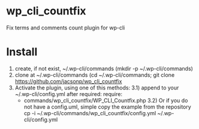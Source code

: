 # wp_cli_countfix
Fix terms and comments count plugin for wp-cli

# Install
1) create, if not exist, ~/.wp-cli/commands (mkdir -p ~/.wp-cli/commands)
2) clone at ~/.wp-cli/commands (cd ~/.wp-cli/commands; git clone https://github.com/jacsonp/wp_cli_countfix
3) Activate the plugin, using one of this methods:
  3.1) append to your ~/.wp-cli/config.yml after required:
  require:
    - commands/wp_cli_countfix/WP_CLI_Countfix.php
  3.2) Or if you do not have a config.uml, simple copy the example from the repository 
    cp -i ~/.wp-cli/commands/wp_cli_countfix/config.yml ~/.wp-cli/config.yml
